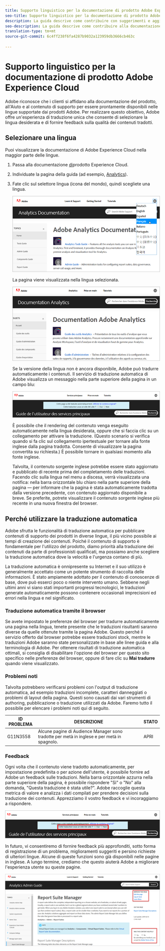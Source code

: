 ```yaml
---
title: Supporto linguistico per la documentazione di prodotto Adobe Experience Cloud
seo-title: Supporto linguistico per la documentazione di prodotto Adobe Experience Cloud
description: La guida descrive come contribuire con suggerimenti e aggiunte al sito della documentazione di Adobe.
seo-description: La guida descrive come contribuire alla documentazione tecnica [!UICONTROL Adobe Experience Cloud].
translation-type: tm+mt
source-git-commit: 6c4ff238f6fa4287b9032a123959db3666cb463c

---
```



# Supporto linguistico per la documentazione di prodotto Adobe Experience Cloud

Adobe riconosce che i clienti si affidano alla documentazione del prodotto, all'Aiuto e al contenuto di supporto per essere prontamente disponibili nelle lingue supportate dai prodotti Adobe. Per realizzare questo obiettivo, Adobe offre un'esperienza di traduzione unica che consente di selezionare la lingua desiderata e di fornire feedback sulla qualità dei contenuti tradotti.

## Selezionare una lingua

Puoi visualizzare la documentazione di Adobe Experience Cloud nella maggior parte delle lingue.

1. Passa alla documentazione [di](https://helpx.adobe.com/support/experience-cloud.html)prodotto Experience Cloud.

1. Individuate la pagina della guida (ad esempio, [Analytics](https://docs.adobe.com/content/help/en/analytics/landing/home.html)).

1. Fate clic sul selettore lingua (icona del mondo), quindi scegliete una lingua.

   ![Selettore lingua](assets/language-dropdown.png)

   La pagina viene visualizzata nella lingua selezionata.

   ![Pagina tradotta](assets/french.png)

   Se la versione della lingua non è ancora disponibile, Adobe può tradurre automaticamente i contenuti. Il servizio di traduzione automatica di Adobe visualizza un messaggio nella parte superiore della pagina in un campo blu:

   ![Messaggio di traduzione](assets/machine-translation-message.png)

   È possibile che il rendering del contenuto venga eseguito automaticamente nella lingua desiderata, oppure che si faccia clic su un collegamento per attivare la traduzione. (Questo scenario si verifica quando si fa clic sul collegamento ipertestuale per tornare alla fonte inglese dalla pagina tradotta. Consente di visualizzare la pagina convertita su richiesta.) È possibile tornare in qualsiasi momento alla fonte inglese.

   Talvolta, il contenuto sorgente inglese potrebbe essere stato aggiornato e pubblicato di recente prima del completamento delle traduzioni. Facendo clic sulla lingua nel menu a discesa, verrà visualizzata una notifica: nella barra orizzontale blu chiaro nella parte superiore della pagina — per informare che la pagina è stata automaticamente tradotta dalla versione precedente, con contenuto aggiornato disponibile a breve. Se preferite, potrete visualizzare il contenuto sorgente inglese più recente in una nuova finestra del browser.

## Perché utilizzare la traduzione automatica

Adobe sfrutta le funzionalità di traduzione automatica per pubblicare contenuti di supporto dei prodotti in diverse lingue, il più vicino possibile ai tempi di creazione dei contenuti. Poiché il contenuto di supporto è fondamentale per l'utilizzo del prodotto, diamo priorità alla traduzione dei contenuti da parte di professionisti qualificati, ma possiamo anche scegliere la traduzione automatica dove la velocità e l'urgenza contano di più.

La traduzione automatica è onnipresente su Internet e il suo utilizzo è generalmente accettato come un potente strumento di raccolta delle informazioni. È stato ampiamente adottato per il contenuto di conoscenze di base, dove può esserci poco o niente intervento umano. Sebbene negli ultimi anni vi siano stati importanti progressi tecnologici, le traduzioni generate automaticamente possono contenere occasionali imprecisioni ed errori nella lingua e nel significato.

### Traduzione automatica tramite il browser

Se avete impostato le preferenze del browser per tradurre automaticamente una pagina nella lingua, tenete presente che le traduzioni risultanti saranno diverse da quelle ottenute tramite la pagina Adobe. Questo perché il servizio offerto dal browser potrebbe essere traduzioni stock, mentre le traduzioni Adobe saranno state personalizzate in base alle linee guida e alla terminologia di Adobe. Per ottenere risultati di traduzione automatica ottimali, si consiglia di disabilitare l'opzione del browser per questo sito specifico nelle preferenze del browser, oppure di fare clic su **Mai tradurre** quando viene visualizzato.

### Problemi noti

Talvolta potrebbero verificarsi problemi con l'output di traduzione automatica, ad esempio traduzioni incomplete, caratteri danneggiati o problemi di layout della pagina. Questi sono causati dai vari strumenti di authoring, pubblicazione o traduzione utilizzati da Adobe. Faremo tutto il possibile per elencare i problemi noti qui di seguito.

| **ID PROBLEMA** | **DESCRIZIONE** | **STATO** |
|--------------|-------------------------------------------------------------------------------------|------------|
| G11N3558 | Alcune pagine di Audience Manager sono tradotte per metà in inglese e per metà in spagnolo. | APRI |

### Feedback 

Ogni volta che il contenuto viene tradotto automaticamente, per impostazione predefinita o per azione dell'utente, è possibile fornire ad Adobe un feedback sulle traduzioni. Nella barra orizzontale azzurra nella parte superiore della pagina, è possibile rispondere "Sì" o "No" alla domanda, "Questa traduzione è stata utile?". Adobe raccoglie questa metrica di valore e analizza i dati compilati per prendere decisioni sulla traduzione dei contenuti. Apprezziamo il vostro feedback e vi incoraggiamo a rispondere.

![Feedback ](assets/machine-translation-feedback.png)

In futuro, vi consentiremo di fornire feedback più approfonditi, sotto forma di registrazione di un problema, miglioramenti suggeriti e persino richieste di ulteriori lingue. Alcune di queste funzioni sono già disponibili nelle pagine in inglese. A lungo termine, crediamo che questo aiuterà Adobe a migliorare l'esperienza utente su queste pagine.

![Migliorare questa pagina](assets/feedback.png)
